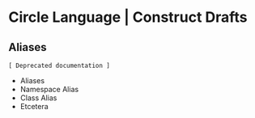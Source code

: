 ﻿Circle Language | Construct Drafts
==================================

Aliases
-------

`[ Deprecated documentation ]`

- Aliases
- Namespace Alias
- Class Alias
- Etcetera